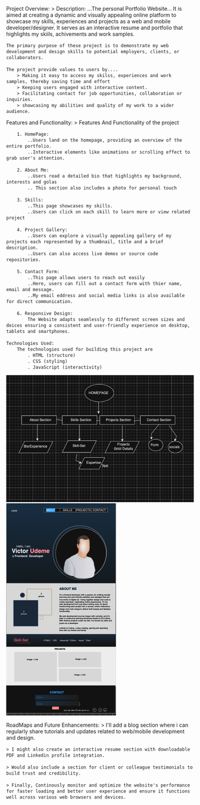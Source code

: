 Project Overview:
    > Description:
     ...The personal Portfolio Website...
     It is aimed at creating a dynamic and visually appealing online platform to showcase my skills,
     experiences and projects as a web and mobile developer/designer. It serves as an interactive resume
     and portfolio that highlights my skiils, achivements and work samples.
    
    The primary purpose of these project is to demonstrate my web development and design skills to potential employers, clients, or collaborators.

    The project provide values to users by....
        > Making it easy to access my skilss, experiences and work samples, thereby saving time and effort
        > Keeping users engaged with interactive content.
        > Facilitating contact for job opportunities, collaboration or inquiries.
        > showcasing my abilities and quality of my work to a wider audience.

Features and Functionality:
    > Features And Functionality of the project
       
        1. HomePage:
            ..Users land on the homepage, providing an overview of the entire portfolio.
            ..Interactive elements like animations or scrolling effect to grab user's attention.
       
        2. About Me:
            ..Users read a detailed bio that highlights my background, interests and golas
            .. This section also includes a photo for personal touch
        
        3. Skills:
            ..This page showcases my skills.
            ..Users can click on each skill to learn more or view related project

        4. Project Gallery:
            ..Users can explore a visually appealing gallery of my projects each represented by a thumbnail, title and a brief description.
            ..Users can also access live demos or source code repositories.

        5. Contact Form:
            ..This page allows users to reach out easily
            ..Here, users can fill out a contact form with thier name, email and message.
            ..My email eddress and social media links is also available for direct communication.

        6. Responsive Design:
            The Website adapts seamlessly to different screen sizes and deices ensuring a consistent and user-friendly experience on desktop, tablets and smartphones.

    Technologies Used:
        The technologies used for building this project are
            . HTML (structure)
            . CSS (styling)
            . JavaScript (interactivity)


  
![The Flowchart](flowChart_for_my_project.png)  
![My Personal Web portfolio prototype](prototype.png)

RoadMaps and Future Enhancements:
    > I'll add a blog section where i can regularly share tutorials and updates related to web/mobile   development and design.
    
    > I might also create an interactive resume section with downloadable PDF and Linkedin profile integration.
   
    > Would also include a section for client or colleague testimonials to build trust and credibility.
    
    > Finally, Continously monitor and optimize the website's performance for faster loading and better user experience and ensure it functions well across various web browsers and devices.





        





